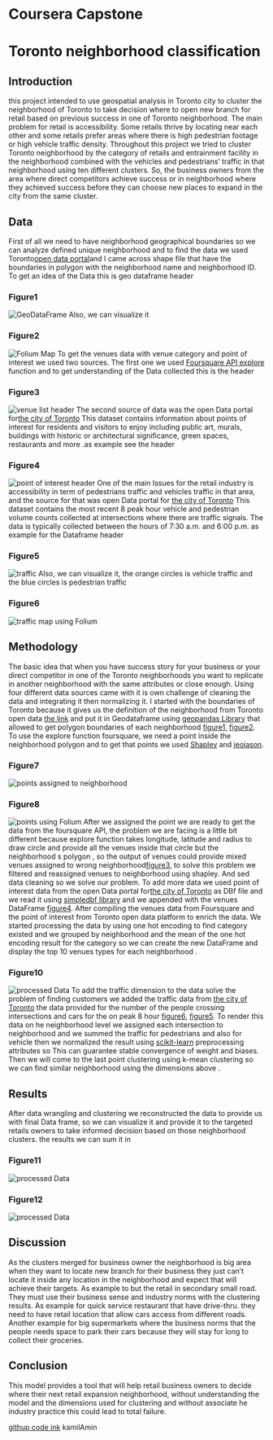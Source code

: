 # Coursera Capstone
# Toronto neighborhood classification
## Introduction
this project intended to use geospatial analysis in Toronto city to cluster the neighborhood of Toronto to take decision where to open new branch for retail based on previous success in one of Toronto neighborhood. The main problem for retail is accessibility. Some retails thrive by locating near each other and some retails prefer areas where there is high pedestrian footage or high vehicle traffic density.
Throughout this project we tried to cluster Toronto neighborhood by the category of retails and entrainment facility in the neighborhood combined with the vehicles and pedestrians’ traffic in that neighborhood using ten different clusters. So, the business owners from the area where direct competitors achieve success or in neighborhood where they achieved success before they can choose new places to expand in the city from the same cluster. 
## Data
 First of all we need to have neighborhood geographical boundaries so we can analyze defined unique neighborhood and to find the data we used Toronto[open data portal]( https://www.toronto.ca/city-government/data-research-maps/open-data/open-data-catalogue/#a45bd45a-ede8-730e-1abc-93105b2c439f)and I came across shape file that have the boundaries in polygon with the neighborhood name and neighborhood ID.
To get an idea of the Data this is geo dataframe header
### Figure1
![]( https://github.com/kamilamin123/Coursera_Capstone/blob/master/images/Toronto%20boundries.png "GeoDataFrame") 
Also, we can visualize it 
### Figure2
![]( https://github.com/kamilamin123/Coursera_Capstone/blob/master/images/Screenshot_2018-10-19%20Cognitive%20Class%20-%20Labs%20JupyterLab.png "Folium Map")
To get the venues data with venue category and point of interest we used two sources. The first one we used [Foursquare API explore]( https://developer.foursquare.com/) function and to get understanding of the Data collected this is the header
### Figure3
![]( https://github.com/kamilamin123/Coursera_Capstone/blob/master/images/venue%20list.png "venue list header")
The second source of data was the open Data portal for[the city of Toronto]( https://www.toronto.ca/city-government/data-research-maps/open-data/open-data-catalogue/#7b9deecd-a51a-3485-5e3d-94f27cc8b7d4) This dataset contains information about points of interest for residents and visitors to enjoy including public art, murals, buildings with historic or architectural significance, green spaces, restaurants and more .as example see the header
### Figure4
![]( https://github.com/kamilamin123/Coursera_Capstone/blob/master/images/pont%20of%20interest.png "point of interest header")
One of the main Issues for the retail industry is accessibility in term of pedestrians traffic and vehicles traffic in that area, and the source for that was open Data portal for [the city of Toronto]( https://www.toronto.ca/city-government/data-research-maps/open-data/open-data-catalogue/#7c8e7c62-7630-8b0f-43ed-a2dfe24aadc9) This dataset contains the most recent 8 peak hour vehicle and pedestrian volume counts collected at intersections where there are traffic signals.  The data is typically collected between the hours of 7:30 a.m. and 6:00 p.m. as example for the Dataframe header 
### Figure5
![]( https://github.com/kamilamin123/Coursera_Capstone/blob/master/images/traffic%20data.png "traffic")
Also, we can visualize it, the orange circles is vehicle traffic and the blue circles is pedestrian traffic
### Figure6
![]( https://github.com/kamilamin123/Coursera_Capstone/blob/master/images/Traffic%20map.png "traffic map using Folium")
## Methodology
The basic idea that when you have success story for your business or your direct competitor in one of the Toronto neighborhoods you want to replicate in another neighborhood with the same attributes or close enough. Using four different data sources came with it is own challenge of cleaning the data and integrating it then normalizing it.
I started with the boundaries of Toronto because it gives us the definition of the neighborhood  from Toronto open data [the link]( https://www.toronto.ca/city-government/data-research-maps/open-data/open-data-catalogue/#a45bd45a-ede8-730e-1abc-93105b2c439f) and put it in Geodataframe using [geopandas Library]( http://geopandas.org/)  that allowed to get polygon boundaries of each neighborhood [figure1](#figure1), [figure2](#figure2). To use the explore function foursquare, we need a point inside the neighborhood polygon and to get that points we used [Shapley](https://pypi.org/project/Shapely/)   and [jeojason](http://geojson.io/#map=2/20.0/0.0).
### Figure7
![](https://github.com/kamilamin123/Coursera_Capstone/blob/master/images/Neigh%20data.png
"points assigned to neighborhood ")
### Figure8
![]( https://github.com/kamilamin123/Coursera_Capstone/blob/master/images/neigh%20points.png
" points using Folium ")
After we assigned the point we are ready to get the data from the foursquare API, the problem we are facing is a little bit different  because explore function takes longitude, latitude and radius to draw circle and provide  all the venues inside that circle but the neighborhood s polygon , so the output of venues  could provide mixed venues assigned to wrong neighborhood[figure3](#figure3), to solve this problem we filtered and reassigned venues to neighborhood using shapley. And sed data cleaning so we solve our problem.
To add more data we used point of interest data from the open Data portal for[the city of Toronto]( https://www.toronto.ca/city-government/data-research-maps/open-data/open-data-catalogue/#7b9deecd-a51a-3485-5e3d-94f27cc8b7d4) as DBf file and we read it using [simpledbf library](https://pypi.org/project/simpledbf) and we appended with the venues DataFrame [figure4](#figure4).
 After compiling the venues data from Foursquare and the point of interest from Toronto open data platform to enrich the data. We started processing the data by using one hot encoding to find  category existed and we grouped by  neighborhood and the mean of the one hot encoding result for the category so we can create  the new DataFrame and display the top 10 venues types  for each neighborhood .
### Figure10
![]( https://github.com/kamilamin123/Coursera_Capstone/blob/master/images/processed%20Data.png
"processed Data ")
To add the traffic dimension to the data solve the problem of finding customers we added the traffic data from [the city of Toronto]( https://www.toronto.ca/city-government/data-research-maps/open-data/open-data-catalogue/#7c8e7c62-7630-8b0f-43ed-a2dfe24aadc9) the data provided for the number of the people crossing intersections and cars for the on peak  8 hour [figure6](#figure6), [figure5](#figure5). To render this data on he neighborhood level we assigned each intersection to neighborhood and we summed the traffic for pedestrians and also for vehicle then we normalized the result using [scikit-learn]( http://scikit-learn.org/stable/) preprocessing attributes so This can guarantee stable convergence of weight and biases.
Then we will come to the last point clustering using k-mean clustering so we can find similar neighborhood using the dimensions above . 
## Results
 After data wrangling and clustering we reconstructed the data to provide us with final Data frame, so we can visualize it and provide it to the targeted retails owners to take informed decision based on those neighborhood clusters. the results we can sum it in 
### Figure11
![]( https://github.com/kamilamin123/Coursera_Capstone/blob/master/images/clustering%20table.png "processed Data ")
### Figure12
![]( https://github.com/kamilamin123/Coursera_Capstone/blob/master/images/clustering.png
"processed Data ")

## Discussion 
As the clusters merged for business owner the neighborhood is big area when they want to locate new branch for their business they just can’t locate it inside any location in the neighborhood and expect that will achieve their targets. As example to but the retail in secondary small road. They must use their business sense and industry norms with the clustering results. 
As example for quick service restaurant that have drive-thru. they need to have retail location that allow cars access from different roads. Another example for big supermarkets where the business norms that the people needs space to park their cars because they will stay for long to collect their groceries. 
## Conclusion
This model provides a tool that will help retail business owners to decide where their next retail expansion neighborhood, without understanding the model and the dimensions used for clustering and without associate he industry practice this could lead to total failure. 


 [githup code ink]( https://github.com/kamilamin123/Coursera_Capstone/blob/master/Toronto%20clustering%20pedistranian%20clustering.ipynb) 
kamilAmin 
